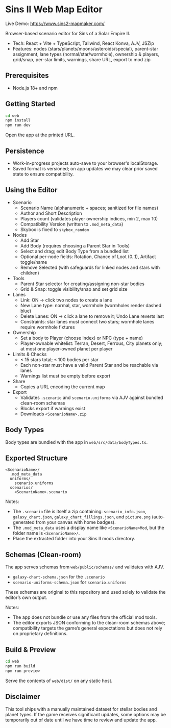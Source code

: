 # Sins II Web Map Editor

Live Demo: https://www.sins2-mapmaker.com/

Browser-based scenario editor for Sins of a Solar Empire II.

- Tech: React + Vite + TypeScript, Tailwind, React Konva, AJV, JSZip
- Features: nodes (stars/planets/moons/asteroids/special), parent-star assignment, lane types (normal/star/wormhole), ownership & players, grid/snap, per-star limits, warnings, share URL, export to mod zip

## Prerequisites

- Node.js 18+ and npm

## Getting Started

```bash
cd web
npm install
npm run dev
```

Open the app at the printed URL.

## Persistence

- Work-in-progress projects auto-save to your browser's localStorage.
- Saved format is versioned; on app updates we may clear prior saved state to ensure compatibility.

## Using the Editor

- Scenario
  - Scenario Name (alphanumeric + spaces; sanitized for file names)
  - Author and Short Description
  - Players count (validates player ownership indices, min 2, max 10)
  - Compatibility Version (written to `.mod_meta_data`)
  - Skybox is fixed to `skybox_random`
- Nodes
  - Add Star
  - Add Body (requires choosing a Parent Star in Tools)
  - Select and drag; edit Body Type from a bundled list
  - Optional per-node fields: Rotation, Chance of Loot (0..1), Artifact toggle/name
  - Remove Selected (with safeguards for linked nodes and stars with children)
- Tools
  - Parent Star selector for creating/assigning non-star bodies
  - Grid & Snap: toggle visibility/snap and set grid size
- Lanes
  - Link: ON → click two nodes to create a lane
  - New Lane type: normal, star, wormhole (wormholes render dashed blue)
  - Delete Lanes: ON → click a lane to remove it; Undo Lane reverts last
  - Constraints: star lanes must connect two stars; wormhole lanes require wormhole fixtures
- Ownership
  - Set a body to Player (choose index) or NPC (type + name)
  - Player-ownable whitelist: Terran, Desert, Ferrous, City planets only; at most one player-owned planet per player
- Limits & Checks
  - ≤ 15 stars total; ≤ 100 bodies per star
  - Each non-star must have a valid Parent Star and be reachable via lanes
  - Warnings list must be empty before export
- Share
  - Copies a URL encoding the current map
- Export
  - Validates `.scenario` and `scenario.uniforms` via AJV against bundled clean-room schemas
  - Blocks export if warnings exist
  - Downloads `<ScenarioName>.zip`

## Body Types

Body types are bundled with the app in `web/src/data/bodyTypes.ts`.

## Exported Structure

```
<ScenarioName>/
  .mod_meta_data
  uniforms/
    scenario.uniforms
  scenarios/
    <ScenarioName>.scenario
```

Notes:

- The `.scenario` file is itself a zip containing: `scenario_info.json`, `galaxy_chart.json`, `galaxy_chart_fillings.json`, and `picture.png` (auto-generated from your canvas with home badges).
- The `.mod_meta_data` uses a display name like `<ScenarioName>Mod`, but the folder name is `<ScenarioName>/`.
- Place the extracted folder into your Sins II mods directory.

## Schemas (Clean-room)

The app serves schemas from `web/public/schemas/` and validates with AJV.
- `galaxy-chart-schema.json` for the `.scenario`
- `scenario-uniforms-schema.json` for `scenario.uniforms`

These schemas are original to this repository and used solely to validate the editor’s own output.

Notes:

- The app does not bundle or use any files from the official mod tools.
- The editor exports JSON conforming to the clean-room schemas above; compatibility targets the game’s general expectations but does not rely on proprietary definitions.

## Build & Preview

```bash
cd web
npm run build
npm run preview
```

Serve the contents of `web/dist/` on any static host.

## Disclaimer

This tool ships with a manually maintained dataset for stellar bodies and planet types. If the game receives significant updates, some options may be temporarily out of date until we have time to review and update the app.